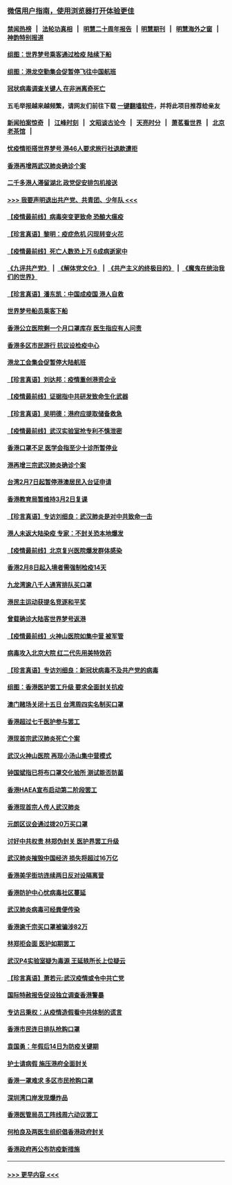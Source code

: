 ### [微信用户指南，使用浏览器打开体验更佳](https://github.com/gfw-breaker/banned-news1/blob/master/indexes/wechat-guide.md?t=0)
#### [禁闻热榜](热点新闻.md?t=0)  &nbsp;&nbsp;|&nbsp;&nbsp; [法轮功真相](https://github.com/gfw-breaker/truth/blob/master/README.md?t=0) &nbsp;&nbsp;|&nbsp;&nbsp; [明慧二十周年报告](https://github.com/gfw-breaker/mh-reports/blob/master/README.md?t=0) &nbsp;&nbsp;|&nbsp;&nbsp;[明慧期刊](https://github.com/gfw-breaker/mh-qikan) &nbsp;&nbsp;|&nbsp;&nbsp; [明慧海外之窗](https://github.com/gfw-breaker/mh-news/blob/master/README.md?t=0) &nbsp;&nbsp;|&nbsp;&nbsp; [神韵特别报道](https://github.com/gfw-breaker/mh-news/blob/master/shenyun.md?t=0)
#### [组图：世界梦号乘客通过检疫 陆续下船](../pages/nsc415/n11858302.md?t=02112156) 
#### [组图：港龙空勤集会促暂停飞往中国航班](../pages/nsc415/n11858190.md?t=02112156) 
#### [冠状病毒调查关键人 在非洲离奇死亡](../pages/nsc415/n11859798.md?t=02112156) 
#### 五毛举报越来越频繁，请网友们前往下载 [一键翻墙软件](https://github.com/gfw-breaker/ssr-accounts)，并将此项目推荐给亲友
#### [新闻拍案惊奇](https://github.com/gfw-breaker/banned-news1/blob/master/pages/link4.md) &nbsp;&nbsp;|&nbsp;&nbsp; [江峰时刻](https://github.com/gfw-breaker/banned-news1/blob/master/pages/link4.md) &nbsp;&nbsp;|&nbsp;&nbsp; [文昭谈古论今](https://github.com/gfw-breaker/banned-news1/blob/master/pages/link4.md) &nbsp;&nbsp;|&nbsp;&nbsp; [天亮时分](https://github.com/gfw-breaker/banned-news1/blob/master/pages/link4.md) &nbsp;&nbsp;|&nbsp;&nbsp; [萧茗看世界](https://github.com/gfw-breaker/banned-news1/blob/master/pages/link4.md) &nbsp;&nbsp;|&nbsp;&nbsp; [北京老茶馆](https://github.com/gfw-breaker/banned-news1/blob/master/pages/link4.md) &nbsp;&nbsp;|&nbsp;&nbsp; 
#### [忧疫情拒搭世界梦号 港46人要求旅行社退款遭拒](../pages/nsc415/n11859849.md?t=02112156) 
#### [香港再增两武汉肺炎确诊个案](../pages/nsc415/n11859833.md?t=02112156) 
#### [二千多港人滞留湖北 政党促安排包机接送](../pages/nsc415/n11859831.md?t=02112156) 
#### [>>> 我要声明退出共产党、共青团、少年队 <<<](https://github.com/begood0513/goodnews/blob/master/quit/letter.md) 
#### [【疫情最前线】病毒突变更致命 恐酿大瘟疫](../pages/nsc415/n11859604.md?t=02112156) 
#### [【珍言真语】黎明：疫症危机 闪现转变火花](../pages/nsc415/n11859199.md?t=02112156) 
#### [【疫情最前线】死亡人数恐上万 6成病逝家中](../pages/nsc415/n11856687.md?t=02112156) 
#### [《九评共产党》](https://github.com/begood0513/9ping.md/blob/master/README.md) &nbsp;|&nbsp; [《解体党文化》](../../../../jtdwh.md/blob/master/README.md)  &nbsp;|&nbsp; [《共产主义的终极目的》](../../../../gczydzjmd.md/blob/master/README.md) &nbsp;|&nbsp; [《魔鬼在统治我们的世界》](../../../../mgztzwmdsj.md/blob/master/README.md) 
#### [【珍言真语】潘东凯：中国成疫国 港人自救](../pages/nsc415/n11856962.md?t=02112156) 
#### [世界梦号船员乘客下船](../pages/nsc415/n11856883.md?t=02112156) 
#### [香港公立医院剩一个月口罩库存 医生指应有人问责](../pages/nsc415/n11856875.md?t=02112156) 
#### [香港多区市民游行 抗议设检疫中心](../pages/nsc415/n11856866.md?t=02112156) 
#### [港龙工会集会促暂停大陆航班](../pages/nsc415/n11856840.md?t=02112156) 
#### [【珍言真语】刘达邦：疫情重创港资企业](../pages/nsc415/n11854274.md?t=02112156) 
#### [【疫情最前线】证据指中共研发致命生化武器](../pages/nsc415/n11853087.md?t=02112156) 
#### [【珍言真语】吴明德：港府应提取储备救急](../pages/nsc415/n11852734.md?t=02112156) 
#### [【疫情最前线】武汉实验室抢专利不慎泄密](../pages/nsc415/n11850310.md?t=02112156) 
#### [香港口罩不足 医学会指至少十诊所暂停业](../pages/nsc415/n11850301.md?t=02112156) 
#### [港再增三宗武汉肺炎确诊个案](../pages/nsc415/n11850328.md?t=02112156) 
#### [台湾2月7日起暂停港澳居民入台证申请](../pages/nsc415/n11850304.md?t=02112156) 
#### [香港教育局暂维持3月2日复课](../pages/nsc415/n11850260.md?t=02112156) 
#### [【珍言真语】专访刘细良：武汉肺炎是对中共致命一击](../pages/nsc415/n11849934.md?t=02112156) 
#### [港人未返大陆染疫 专家：不封关恐本地爆发](../pages/nsc415/n11848021.md?t=02112156) 
#### [【疫情最前线】北京复兴医院爆发群体感染](../pages/nsc415/n11847626.md?t=02112156) 
#### [香港2月8日起入境者需强制检疫14天](../pages/nsc415/n11847658.md?t=02112156) 
#### [九龙湾逾八千人通宵排队买口罩](../pages/nsc415/n11847647.md?t=02112156) 
#### [港民主运动获提名竞逐和平奖](../pages/nsc415/n11847633.md?t=02112156) 
#### [曾载确诊大陆客世界梦号返港](../pages/nsc415/n11847608.md?t=02112156) 
#### [【疫情最前线】火神山医院如集中营 被军管](../pages/nsc415/n11847524.md?t=02112156) 
#### [病毒攻入北京大院 红二代先用美特效药](../pages/nsc415/n11847427.md?t=02112156) 
#### [【珍言真语】专访刘细良：新冠状病毒不及共产党的病毒](../pages/nsc415/n11847164.md?t=02112156) 
#### [组图：香港医护罢工升级 要求全面封关抗疫](../pages/nsc415/n11844107.md?t=02112156) 
#### [澳门赌场关闭十五日 台湾周四实名制买口罩](../pages/nsc415/n11845083.md?t=02112156) 
#### [香港超过七千医护参与罢工](../pages/nsc415/n11845051.md?t=02112156) 
#### [港现首宗武汉肺炎死亡个案](../pages/nsc415/n11844998.md?t=02112156) 
#### [武汉火神山医院 再现小汤山集中营模式](../pages/nsc415/n11844763.md?t=02112156) 
#### [钟国斌指已将布口罩交化验所 测试能否防菌](../pages/nsc415/n11842783.md?t=02112156) 
#### [香港HAEA宣布启动第二阶段罢工](../pages/nsc415/n11842723.md?t=02112156) 
#### [香港现首宗人传人武汉肺炎](../pages/nsc415/n11842766.md?t=02112156) 
#### [元朗区议会通过拨20万买口罩](../pages/nsc415/n11842754.md?t=02112156) 
#### [讨好中共权贵 林郑伪封关 医护界罢工升级](../pages/nsc415/n11842359.md?t=02112156) 
#### [武汉肺炎摧毁中国经济 损失将超过16万亿](../pages/nsc415/n11839723.md?t=02112156) 
#### [香港美孚街坊连续两日反对设隔离营](../pages/nsc415/n11839962.md?t=02112156) 
#### [香港防护中心忧病毒社区蔓延](../pages/nsc415/n11839933.md?t=02112156) 
#### [武汉肺炎病毒可经粪便传染](../pages/nsc415/n11839939.md?t=02112156) 
#### [香港逾千宗买口罩被骗涉82万](../pages/nsc415/n11839914.md?t=02112156) 
#### [林郑拒会面 医护如期罢工](../pages/nsc415/n11839892.md?t=02112156) 
#### [武汉P4实验室疑为毒源 王延轶所长上位疑云](../pages/nsc415/n11835543.md?t=02112156) 
#### [【珍言真语】萧若元:武汉疫情或令中共亡党](../pages/nsc415/n11829394.md?t=02112156) 
#### [国际特赦报告促设独立调查香港警暴](../pages/nsc415/n11833845.md?t=02112156) 
#### [专访吕秉权：从疫情造假看中共体制的谎言](../pages/nsc415/n11833813.md?t=02112156) 
#### [香港市民连日排队抢购口罩](../pages/nsc415/n11833794.md?t=02112156) 
#### [袁国勇：年假后14日为防疫关键期](../pages/nsc415/n11831088.md?t=02112156) 
#### [护士请病假 施压港府全面封关](../pages/nsc415/n11831030.md?t=02112156) 
#### [香港一罩难求 多区市民抢购口罩](../pages/nsc415/n11831002.md?t=02112156) 
#### [深圳湾口岸发现爆炸品](../pages/nsc415/n11828802.md?t=02112156) 
#### [香港医管局员工阵线周六动议罢工](../pages/nsc415/n11828762.md?t=02112156) 
#### [何柏良及两医生组织倡香港政府封关](../pages/nsc415/n11828749.md?t=02112156) 
#### [香港政府再公布防疫新措施](../pages/nsc415/n11828716.md?t=02112156) 

----
#### [ >>> 更早内容 <<< ](../indexes/nsc415-earlier.md)
